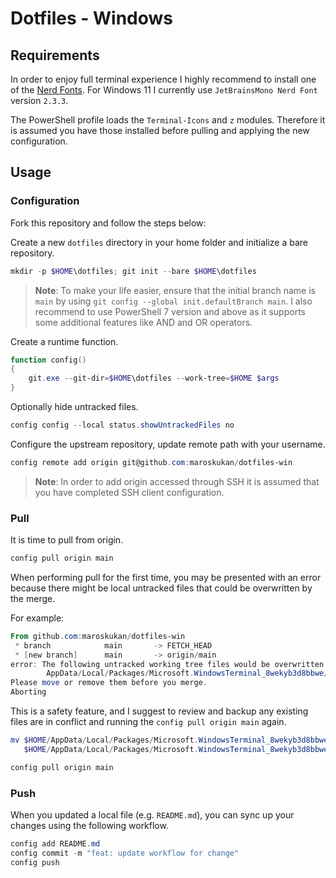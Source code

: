 # Dotfiles - Windows

## Requirements

In order to enjoy full terminal experience I highly recommend to install one of the [Nerd Fonts](https://www.nerdfonts.com/). For Windows 11 I currently use `JetBrainsMono Nerd Font` version `2.3.3`.

The PowerShell profile loads the `Terminal-Icons` and `z` modules. Therefore it is assumed you have those installed before pulling and applying the new configuration.

## Usage

### Configuration

Fork this repository and follow the steps below:

Create a new `dotfiles` directory in your home folder and initialize a bare repository.

```powershell
mkdir -p $HOME\dotfiles; git init --bare $HOME\dotfiles
```

> **Note**: To make your life easier, ensure that the initial branch name is `main` by using `git config --global init.defaultBranch main`. I also recommend to use PowerShell 7 version and above as it supports some additional features like AND and OR operators.

Create a runtime function.

```powershell
function config()
{
    git.exe --git-dir=$HOME\dotfiles --work-tree=$HOME $args
}
```

Optionally hide untracked files.

```powershell
config config --local status.showUntrackedFiles no
```

Configure the upstream repository, update remote path with your username.

```powershell
config remote add origin git@github.com:maroskukan/dotfiles-win
```

> **Note**: In order to add origin accessed through SSH it is assumed that you have completed SSH client configuration.

### Pull

It is time to pull from origin.

```powershell
config pull origin main
```

When performing pull for the first time, you may be presented with an error because there might be local untracked files that could be overwritten by the merge.

For example:

```powershell
From github.com:maroskukan/dotfiles-win
 * branch            main       -> FETCH_HEAD
 * [new branch]      main       -> origin/main
error: The following untracked working tree files would be overwritten by merge:
        AppData/Local/Packages/Microsoft.WindowsTerminal_8wekyb3d8bbwe/LocalState/settings.json
Please move or remove them before you merge.
Aborting
```

This is a safety feature, and I suggest to review and backup any existing files are in conflict and running the `config pull origin main` again.

```powershell
mv $HOME/AppData/Local/Packages/Microsoft.WindowsTerminal_8wekyb3d8bbwe/LocalState/settings.json `
   $HOME/AppData/Local/Packages/Microsoft.WindowsTerminal_8wekyb3d8bbwe/LocalState/settings.json.backup

config pull origin main
```

### Push

When you updated a local file (e.g. `README.md`), you can sync up your changes using the following workflow.

```powershell
config add README.md
config commit -m "feat: update workflow for change"
config push
```